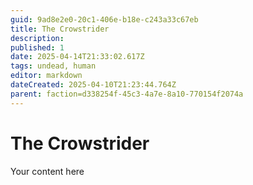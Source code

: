 ```yaml
---
guid: 9ad8e2e0-20c1-406e-b18e-c243a33c67eb
title: The Crowstrider
description: 
published: 1
date: 2025-04-14T21:33:02.617Z
tags: undead, human
editor: markdown
dateCreated: 2025-04-10T21:23:44.764Z
parent: faction=d338254f-45c3-4a7e-8a10-770154f2074a
---
```


# The Crowstrider
Your content here
